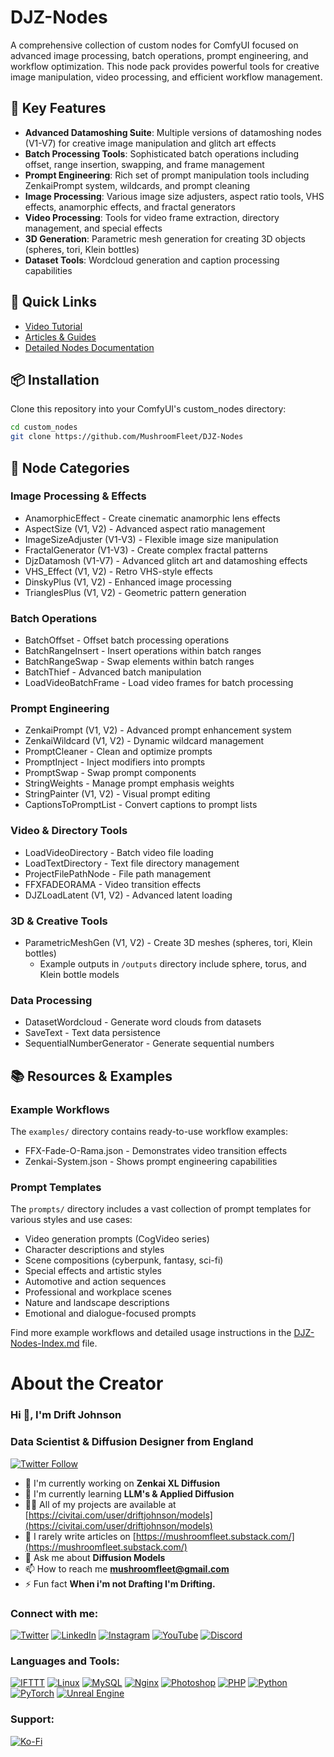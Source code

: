 # DJZ-Nodes

A comprehensive collection of custom nodes for ComfyUI focused on advanced image processing, batch operations, prompt engineering, and workflow optimization. This node pack provides powerful tools for creative image manipulation, video processing, and efficient workflow management.

## 🌟 Key Features

- **Advanced Datamoshing Suite**: Multiple versions of datamoshing nodes (V1-V7) for creative image manipulation and glitch art effects
- **Batch Processing Tools**: Sophisticated batch operations including offset, range insertion, swapping, and frame management
- **Prompt Engineering**: Rich set of prompt manipulation tools including ZenkaiPrompt system, wildcards, and prompt cleaning
- **Image Processing**: Various image size adjusters, aspect ratio tools, VHS effects, anamorphic effects, and fractal generators
- **Video Processing**: Tools for video frame extraction, directory management, and special effects
- **3D Generation**: Parametric mesh generation for creating 3D objects (spheres, tori, Klein bottles)
- **Dataset Tools**: Wordcloud generation and caption processing capabilities

## 🚀 Quick Links
- [Video Tutorial](https://www.youtube.com/watch?v=MnZnP0Fav8E)
- [Articles & Guides](https://civitai.com/user/driftjohnson/articles)
- [Detailed Nodes Documentation](https://github.com/MushroomFleet/DJZ-Nodes/blob/main/DJZ-Nodes-Index.md)

## 📦 Installation

Clone this repository into your ComfyUI's custom_nodes directory:

```bash
cd custom_nodes
git clone https://github.com/MushroomFleet/DJZ-Nodes
```

## 🔧 Node Categories

### Image Processing & Effects
- AnamorphicEffect - Create cinematic anamorphic lens effects
- AspectSize (V1, V2) - Advanced aspect ratio management
- ImageSizeAdjuster (V1-V3) - Flexible image size manipulation
- FractalGenerator (V1-V3) - Create complex fractal patterns
- DjzDatamosh (V1-V7) - Advanced glitch art and datamoshing effects
- VHS_Effect (V1, V2) - Retro VHS-style effects
- DinskyPlus (V1, V2) - Enhanced image processing
- TrianglesPlus (V1, V2) - Geometric pattern generation

### Batch Operations
- BatchOffset - Offset batch processing operations
- BatchRangeInsert - Insert operations within batch ranges
- BatchRangeSwap - Swap elements within batch ranges
- BatchThief - Advanced batch manipulation
- LoadVideoBatchFrame - Load video frames for batch processing

### Prompt Engineering
- ZenkaiPrompt (V1, V2) - Advanced prompt enhancement system
- ZenkaiWildcard (V1, V2) - Dynamic wildcard management
- PromptCleaner - Clean and optimize prompts
- PromptInject - Inject modifiers into prompts
- PromptSwap - Swap prompt components
- StringWeights - Manage prompt emphasis weights
- StringPainter (V1, V2) - Visual prompt editing
- CaptionsToPromptList - Convert captions to prompt lists

### Video & Directory Tools
- LoadVideoDirectory - Batch video file loading
- LoadTextDirectory - Text file directory management
- ProjectFilePathNode - File path management
- FFXFADEORAMA - Video transition effects
- DJZLoadLatent (V1, V2) - Advanced latent loading

### 3D & Creative Tools
- ParametricMeshGen (V1, V2) - Create 3D meshes (spheres, tori, Klein bottles)
  - Example outputs in `/outputs` directory include sphere, torus, and Klein bottle models

### Data Processing
- DatasetWordcloud - Generate word clouds from datasets
- SaveText - Text data persistence
- SequentialNumberGenerator - Generate sequential numbers

## 📚 Resources & Examples

### Example Workflows
The `examples/` directory contains ready-to-use workflow examples:
- FFX-Fade-O-Rama.json - Demonstrates video transition effects
- Zenkai-System.json - Shows prompt engineering capabilities

### Prompt Templates
The `prompts/` directory includes a vast collection of prompt templates for various styles and use cases:
- Video generation prompts (CogVideo series)
- Character descriptions and styles
- Scene compositions (cyberpunk, fantasy, sci-fi)
- Special effects and artistic styles
- Automotive and action sequences
- Professional and workplace scenes
- Nature and landscape descriptions
- Emotional and dialogue-focused prompts

Find more example workflows and detailed usage instructions in the [DJZ-Nodes-Index.md](https://github.com/MushroomFleet/DJZ-Nodes/blob/main/DJZ-Nodes-Index.md) file.

# About the Creator

### Hi 👋, I'm Drift Johnson

### Data Scientist & Diffusion Designer from England

[![Twitter Follow](https://img.shields.io/twitter/follow/mushroomfleet?logo=twitter&style=for-the-badge)](https://twitter.com/mushroomfleet)

- 🔭 I'm currently working on **Zenkai XL Diffusion**
- 🌱 I'm currently learning **LLM's & Applied Diffusion**
- 👨‍💻 All of my projects are available at [https://civitai.com/user/driftjohnson/models](https://civitai.com/user/driftjohnson/models)
- 📝 I rarely write articles on [https://mushroomfleet.substack.com/](https://mushroomfleet.substack.com/)
- 💬 Ask me about **Diffusion Models**
- 📫 How to reach me **mushroomfleet@gmail.com**
- ⚡ Fun fact **When i'm not Drafting I'm Drifting.**

### Connect with me:

[![Twitter](https://raw.githubusercontent.com/rahuldkjain/github-profile-readme-generator/master/src/images/icons/Social/twitter.svg)](https://twitter.com/mushroomfleet)
[![LinkedIn](https://raw.githubusercontent.com/rahuldkjain/github-profile-readme-generator/master/src/images/icons/Social/linked-in-alt.svg)](https://linkedin.com/in/mushroomfleet)
[![Instagram](https://raw.githubusercontent.com/rahuldkjain/github-profile-readme-generator/master/src/images/icons/Social/instagram.svg)](https://instagram.com/mushroomfleet)
[![YouTube](https://raw.githubusercontent.com/rahuldkjain/github-profile-readme-generator/master/src/images/icons/Social/youtube.svg)](https://www.youtube.com/@FiveBelowFiveUK)
[![Discord](https://raw.githubusercontent.com/rahuldkjain/github-profile-readme-generator/master/src/images/icons/Social/discord.svg)](https://discord.gg/DtMXKqD5bT)

### Languages and Tools:

[![IFTTT](https://www.vectorlogo.zone/logos/ifttt/ifttt-ar21.svg)](https://ifttt.com/)
[![Linux](https://raw.githubusercontent.com/devicons/devicon/master/icons/linux/linux-original.svg)](https://www.linux.org/)
[![MySQL](https://raw.githubusercontent.com/devicons/devicon/master/icons/mysql/mysql-original-wordmark.svg)](https://www.mysql.com/)
[![Nginx](https://raw.githubusercontent.com/devicons/devicon/master/icons/nginx/nginx-original.svg)](https://www.nginx.com)
[![Photoshop](https://raw.githubusercontent.com/devicons/devicon/master/icons/photoshop/photoshop-line.svg)](https://www.photoshop.com/en)
[![PHP](https://raw.githubusercontent.com/devicons/devicon/master/icons/php/php-original.svg)](https://www.php.net)
[![Python](https://raw.githubusercontent.com/devicons/devicon/master/icons/python/python-original.svg)](https://www.python.org)
[![PyTorch](https://www.vectorlogo.zone/logos/pytorch/pytorch-icon.svg)](https://pytorch.org/)
[![Unreal Engine](https://raw.githubusercontent.com/kenangundogan/fontisto/036b7eca71aab1bef8e6a0518f7329f13ed62f6b/icons/svg/brand/unreal-engine.svg)](https://unrealengine.com/)

### Support:

[![Ko-Fi](https://cdn.ko-fi.com/cdn/kofi3.png?v=3)](https://ko-fi.com/driftjohnson)
